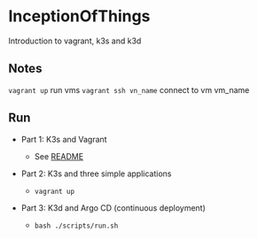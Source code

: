 # InceptionOfThings
Introduction to vagrant, k3s and k3d

## Notes

`vagrant up` run vms
`vagrant ssh vn_name` connect to vm vm_name

## Run

- Part 1: K3s and Vagrant
    - See [README](./p1/README.md)

- Part 2: K3s and three simple applications
    - `vagrant up`

- Part 3: K3d and Argo CD (continuous deployment)
    - `bash ./scripts/run.sh`
